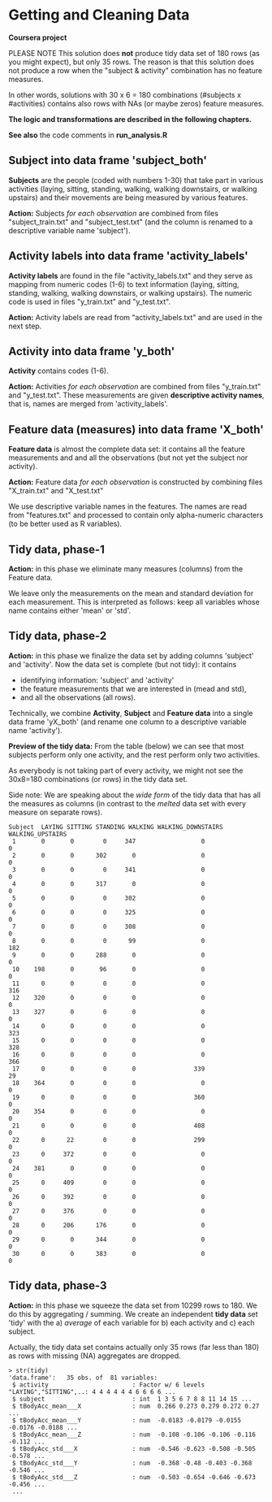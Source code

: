 # Getting and Cleaning Data

**Coursera project**

PLEASE NOTE
This solution does **not** produce tidy data set of 180 rows (as you might expect),
but only 35 rows. The reason is that this solution does not produce
a row when the "subject & activity" combination has no feature measures.

In other words, solutions with 30 x 6 = 180 combinations (#subjects x #activities) 
contains also rows with NAs (or maybe zeros) feature measures.




**The logic and transformations are described in the following chapters.** 

**See also** the code comments in **run_analysis.R**

## **Subject** into data frame 'subject_both'

**Subjects** are the people (coded with numbers 1-30) that take part in various activities (laying, sitting, standing, walking, walking downstairs, or walking upstairs) and their movements are being measured by various features.

**Action:** Subjects *for each observation* are combined from files "subject_train.txt" and "subject_test.txt" (and the column is renamed to a descriptive variable name 'subject').


## **Activity labels** into data frame 'activity_labels'

**Activity labels** are found in the file "activity_labels.txt" and they serve as mapping from numeric codes (1-6) to text information (laying, sitting, standing, walking, walking downstairs, or walking upstairs). The numeric code is used in files "y_train.txt" and "y_test.txt".

**Action:** Activity labels are read from "activity_labels.txt" and are used in the next step.


## **Activity** into data frame 'y_both'

**Activity** contains codes (1-6).

**Action:** Activities *for each observation* are combined from  files "y_train.txt" and "y_test.txt". These measurements are given **descriptive activity names**, that is, names are merged from 'activity_labels'.


## **Feature data** (measures) into data frame 'X_both'

**Feature data** is almost the complete data set: it contains all the feature measurements and and all the observations (but not yet the subject nor activity).

**Action:** Feature data *for each observation*  is constructed by combining files "X_train.txt" and "X_test.txt"

We use descriptive variable names in the features. The names are read from "features.txt" and processed to contain only alpha-numeric characters (to be better used as R variables).


## **Tidy data**, phase-1

**Action:** in this phase we eliminate many measures (columns) from the Feature data. 

We leave only the measurements on the mean and standard deviation for each measurement. 
This is interpreted as follows: keep all variables whose name contains either 'mean' or 'std'. 


## **Tidy data**, phase-2

**Action:** in this phase we finalize the data set by adding columns 'subject' and 'activity'. Now the data set is complete (but not tidy): it contains 

 - identifying information: 'subject' and 'activity'
 - the feature measurements that we are interested in (mead and std),
 - and all the observations (all rows).

Technically, we combine **Activity**, **Subject** and **Feature data** into a single data frame 'yX_both' (and rename one column to a descriptive variable name 'activity').

**Preview of the tidy data:** From the table (below) we can see that most subjects perform only
one activity, and the rest perform only two activities.

As everybody is not taking part of every activity, we might not see 
the 30x8=180 combinations (or rows) in the tidy data set.

Side note: We are speaking about the *wide form* of the tidy data that has 
all the measures as columns (in contrast to the *melted* data set
with every measure on separate rows).


    Subject  LAYING SITTING STANDING WALKING WALKING_DOWNSTAIRS WALKING_UPSTAIRS
     1       0       0        0     347                  0                0
     2       0       0      302       0                  0                0
     3       0       0        0     341                  0                0
     4       0       0      317       0                  0                0
     5       0       0        0     302                  0                0
     6       0       0        0     325                  0                0
     7       0       0        0     308                  0                0
     8       0       0        0      99                  0              182
     9       0       0      288       0                  0                0
     10    198       0       96       0                  0                0
     11      0       0        0       0                  0              316
     12    320       0        0       0                  0                0
     13    327       0        0       0                  0                0
     14      0       0        0       0                  0              323
     15      0       0        0       0                  0              328
     16      0       0        0       0                  0              366
     17      0       0        0       0                339               29
     18    364       0        0       0                  0                0
     19      0       0        0       0                360                0
     20    354       0        0       0                  0                0
     21      0       0        0       0                408                0
     22      0      22        0       0                299                0
     23      0     372        0       0                  0                0
     24    381       0        0       0                  0                0
     25      0     409        0       0                  0                0
     26      0     392        0       0                  0                0
     27      0     376        0       0                  0                0
     28      0     206      176       0                  0                0
     29      0       0      344       0                  0                0
     30      0       0      383       0                  0                0



## **Tidy data**, phase-3

**Action:** in this phase we squeeze the data set from 10299 rows to 180. We do this by aggregating / summing. We create an independent **tidy data** set 'tidy' with the a) *average* of each variable for b) each activity and c) each subject.

Actually, the tidy data set contains actually only 35 rows (far less than 180) as rows with missing (NA) aggregates are dropped. 


    > str(tidy)
    'data.frame':   35 obs. of  81 variables:
     $ activity                       : Factor w/ 6 levels "LAYING","SITTING",..: 4 4 4 4 4 4 6 6 6 6 ...
     $ subject                        : int  1 3 5 6 7 8 8 11 14 15 ...
     $ tBodyAcc_mean___X              : num  0.266 0.273 0.279 0.272 0.27 ...
     $ tBodyAcc_mean___Y              : num  -0.0183 -0.0179 -0.0155 -0.0176 -0.0188 ...
     $ tBodyAcc_mean___Z              : num  -0.108 -0.106 -0.106 -0.116 -0.112 ...
     $ tBodyAcc_std___X               : num  -0.546 -0.623 -0.508 -0.505 -0.578 ...
     $ tBodyAcc_std___Y               : num  -0.368 -0.48 -0.403 -0.368 -0.546 ...
     $ tBodyAcc_std___Z               : num  -0.503 -0.654 -0.646 -0.673 -0.456 ...
     ...
 
 
